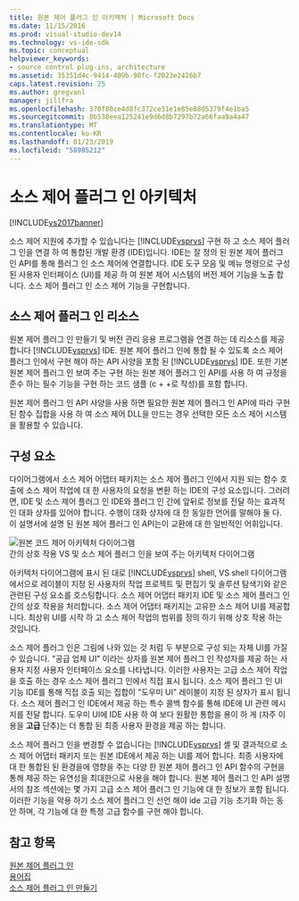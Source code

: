 ```yaml
---
title: 원본 제어 플러그 인 아키텍처 | Microsoft Docs
ms.date: 11/15/2016
ms.prod: visual-studio-dev14
ms.technology: vs-ide-sdk
ms.topic: conceptual
helpviewer_keywords:
- source control plug-ins, architecture
ms.assetid: 35351d4c-9414-409b-98fc-f2023e2426b7
caps.latest.revision: 25
ms.author: gregvanl
manager: jillfra
ms.openlocfilehash: 370f88ce4d8fc372ce31e1e85e88d5379f4e1ba5
ms.sourcegitcommit: 8b538eea125241e9d6d8b7297b72a66faa9a4a47
ms.translationtype: MT
ms.contentlocale: ko-KR
ms.lasthandoff: 01/23/2019
ms.locfileid: "58985212"
---
```

# <a name="source-control-plug-in-architecture"></a>소스 제어 플러그 인 아키텍처
[!INCLUDE[vs2017banner](../../includes/vs2017banner.md)]

소스 제어 지원에 추가할 수 있습니다는 [!INCLUDE[vsprvs](../../includes/vsprvs-md.md)] 구현 하 고 소스 제어 플러그 인을 연결 하 여 통합된 개발 환경 (IDE)입니다. IDE는 잘 정의 된 원본 제어 플러그 인 API를 통해 플러그 인 소스 제어에 연결합니다. IDE 도구 모음 및 메뉴 명령으로 구성 된 사용자 인터페이스 (UI)를 제공 하 여 원본 제어 시스템의 버전 제어 기능을 노출 합니다. 소스 제어 플러그 인 소스 제어 기능을 구현합니다.  
  
## <a name="source-control-plug-in-resources"></a>소스 제어 플러그 인 리소스  
 원본 제어 플러그 인 만들기 및 버전 관리 응용 프로그램을 연결 하는 데 리소스를 제공 합니다 [!INCLUDE[vsprvs](../../includes/vsprvs-md.md)] IDE. 원본 제어 플러그 인에 통합 될 수 있도록 소스 제어 플러그 인에서 구현 해야 하는 API 사양을 포함 된 [!INCLUDE[vsprvs](../../includes/vsprvs-md.md)] IDE. 또한 기본 원본 제어 플러그 인 보여 주는 구현 하는 원본 제어 플러그 인 API를 사용 하 여 규정을 준수 하는 필수 기능을 구현 하는 코드 샘플 (c + +로 작성)를 포함 합니다.  
  
 원본 제어 플러그 인 API 사양을 사용 하면 필요한 원본 제어 플러그 인 API에 따라 구현 된 함수 집합을 사용 하 여 소스 제어 DLL을 만드는 경우 선택한 모든 소스 제어 시스템을 활용할 수 있습니다.  
  
## <a name="components"></a>구성 요소  
 다이어그램에서 소스 제어 어댑터 패키지는 소스 제어 플러그 인에서 지원 되는 함수 호출에 소스 제어 작업에 대 한 사용자의 요청을 변환 하는 IDE의 구성 요소입니다. 그러려면, IDE 및 소스 제어 플러그 인 IDE와 플러그 인 간에 앞뒤로 정보를 전달 하는 효과적인 대화 상자를 있어야 합니다. 수행이 대화 상자에 대 한 동일한 언어를 말해야 둘 다. 이 설명서에 설명 된 원본 제어 플러그 인 API는이 교환에 대 한 일반적인 어휘입니다.  
  
 ![원본 코드 제어 아키텍처 다이어그램](../../extensibility/internals/media/vs-sccsdk-plug-in-arch.gif "vs_sccsdk_plug_in_arch")  
간의 상호 작용 VS 및 소스 제어 플러그 인을 보여 주는 아키텍처 다이어그램  
  
 아키텍처 다이어그램에 표시 된 대로 [!INCLUDE[vsprvs](../../includes/vsprvs-md.md)] shell, VS shell 다이어그램에서으로 레이블이 지정 된 사용자의 작업 프로젝트 및 편집기 및 솔루션 탐색기와 같은 관련된 구성 요소를 호스팅합니다. 소스 제어 어댑터 패키지 IDE 및 소스 제어 플러그 인 간의 상호 작용을 처리합니다. 소스 제어 어댑터 패키지는 고유한 소스 제어 UI를 제공합니다. 최상위 UI를 시작 하 고 소스 제어 작업의 범위를 정의 하기 위해 상호 작용 하는 것입니다.  
  
 소스 제어 플러그 인은 그림에 나와 있는 것 처럼 두 부분으로 구성 되는 자체 UI를 가질 수 있습니다. "공급 업체 UI" 이라는 상자를 원본 제어 플러그 인 작성자를 제공 하는 사용자 지정 사용자 인터페이스 요소를 나타냅니다. 이러한 사용자는 고급 소스 제어 작업을 호출 하는 경우 소스 제어 플러그 인에서 직접 표시 됩니다. 소스 제어 플러그 인 UI 기능 IDE를 통해 직접 호출 되는 집합이 "도우미 UI" 레이블이 지정 된 상자가 표시 됩니다. 소스 제어 플러그 인 IDE에서 제공 하는 특수 콜백 함수를 통해 IDE에 UI 관련 메시지를 전달 합니다. 도우미 UI에 IDE 사용 하 여 보다 원활한 통합을 용이 하 게 (자주 이용을 **고급** 단추)는 더 통합 된 최종 사용자 환경을 제공 하는 합니다.  
  
 소스 제어 플러그 인을 변경할 수 없습니다는 [!INCLUDE[vsprvs](../../includes/vsprvs-md.md)] 셸 및 결과적으로 소스 제어 어댑터 패키지 또는 원본 IDE에서 제공 하는 UI를 제어 합니다. 최종 사용자에 대 한 통합된 된 환경을에 영향을 주는 다양 한 원본 제어 플러그 인 API 함수의 구현을 통해 제공 하는 유연성을 최대한으로 사용을 해야 합니다. 원본 제어 플러그 인 API 설명서의 참조 섹션에는 몇 가지 고급 소스 제어 플러그 인 기능에 대 한 정보가 포함 됩니다. 이러한 기능을 악용 하기 소스 제어 플러그 인 선언 해야 ide 고급 기능 초기화 하는 동안 하며, 각 기능에 대 한 특정 고급 함수를 구현 해야 합니다.  
  
## <a name="see-also"></a>참고 항목  
 [원본 제어 플러그 인](../../extensibility/source-control-plug-ins.md)   
 [용어집](../../extensibility/source-control-plug-in-glossary.md)   
 [소스 제어 플러그 인 만들기](../../extensibility/internals/creating-a-source-control-plug-in.md)
